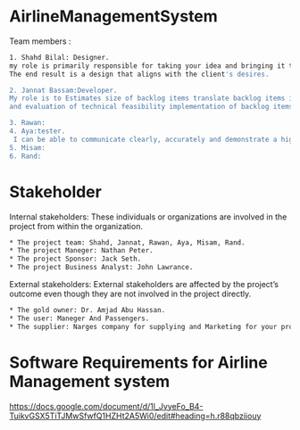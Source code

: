 # AirlineManagementSystem
Team members : 

```bash
1. Shahd Bilal: Designer.
my role is primarily responsible for taking your idea and bringing it to life using different tools and methods.
The end result is a design that aligns with the client's desires.

2. Jannat Bassam:Developer.
My role is to Estimates size of backlog items translate backlog items into engineering design and logical units of work (tasks)
and evaluation of technical feasibility implementation of backlog items. 

3. Rawan: 
4. Aya:tester.
 I can be able to communicate clearly, accurately and demonstrate a high capacity of comprehension. Communication skill here includes activities such as reading and understanding specifications, translating those into structured test cases, reporting bugs and writing clear and concise reports to management.
5. Misam: 
6. Rand:  
```

# Stakeholder 
Internal stakeholders: These individuals or organizations are involved in the project from within the organization.

```bash
* The project team: Shahd, Jannat, Rawan, Aya, Misam, Rand.
* The project Maneger: Nathan Peter.
* The project Sponsor: Jack Seth.
* The project Business Analyst: John Lawrance.
```

External stakeholders: External stakeholders are affected by the project’s outcome even though they are not involved in the project directly.

```bash
* The gold owner: Dr. Amjad Abu Hassan.
* The user: Maneger And Passengers.
* The supplier: Narges company for supplying and Marketing for your products.
```

# Software Requirements for Airline Management system
https://docs.google.com/document/d/1l_JvyeFo_B4-TuikvGSX5TiTJMwSfwfQ1HZHt2A5Wi0/edit#heading=h.r88qbziiouy
